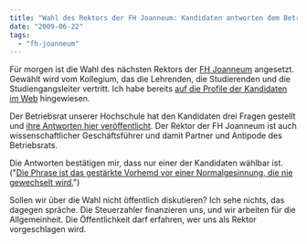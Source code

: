 ```yaml
---
title: "Wahl des Rektors der FH Joanneum: Kandidaten antworten dem Betriebsrat"
date: "2009-06-22"
tags: 
  - "fh-joanneum"
---
```


Für morgen ist die Wahl des nächsten Rektors der [FH Joanneum](http://www.fh-joanneum.at/aw/~a/home/?lan=de "FACHHOCHSCHULE JOANNEUM| FACHHOCHSCHULE JOANNEUM| FH JOANNEUM Gesellschaft mbH :: University of applied sciences") angesetzt. Gewählt wird vom Kollegium, das die Lehrenden, die Studierenden und die Studiengangsleiter vertritt. Ich habe bereits [auf die Profile der Kandidaten im Web](http://heinz.typepad.com/lostandfound/2009/06/fh-joanneum-dreiervorschlag-f%C3%BCr-den-n%C3%A4chsten-fhrektor.html "Lost and Found: FH Joanneum: Dreiervorschlag für den nächsten FH-Rektor") hingewiesen.

Der Betriebsrat unserer Hochschule hat den Kandidaten drei Fragen gestellt und [ihre Antworten hier veröffentlicht](http://www.fh-betriebsrat.at/?p=461 "FH JOANNEUM - Antworten der Rektorskandidaten « FH Betriebsrat"). Der Rektor der FH Joanneum ist auch wissenschaftlicher Geschäftsführer und damit Partner und Antipode des Betriebsrats.

Die Antworten bestätigen mir, dass nur einer der Kandidaten wählbar ist. ("[Die Phrase ist das gestärkte Vorhemd vor einer Normalgesinnung, die nie gewechselt wird.](http://www.textlog.de/39290.html "Die Phrase ist das gestärkte Vorhemd vor einer Normalgesinnung, die nie gewechselt wird.")")

Sollen wir über die Wahl nicht öffentlich diskutieren? Ich sehe nichts, das dagegen spräche. Die Steuerzahler finanzieren uns, und wir arbeiten für die Allgemeinheit. Die Öffentlichkeit darf erfahren, wer uns als Rektor vorgeschlagen wird.
